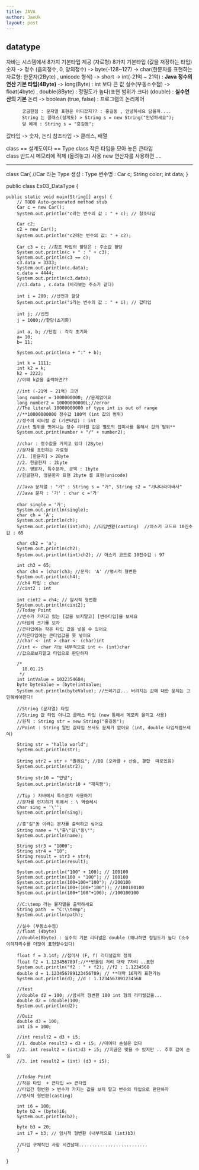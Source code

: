 ```yaml
---
title: JAVA
author: JaeUk
layout: post
---
```


## datatype
 자바는 시스템에서 8가지 기본타입 제공 (자료형)
 8가지 기본타입 (값을 저장하는 타입)
  숫자 -> 정수 (음의정수, 0, 양의정수) -> byte(-128~127)
  						  -> char(한문자를 표현하는 자료형: 한문자(2Byte) , unicode 형식)
  						  -> short
  						  -> int(-21억 ~ 21억) : **Java 정수의 연산 기본 타입(4Byte)**
  						  -> long(Byte) : int 보다 큰 값
	      실수(부동소수점) -> float(4byte) , double(8Byte) : 정밀도가 높다(표현 범위가 크다) (double) : **실수연산의 기본**
	      논리 -> boolean (true, false) : 프로그램의 논리제어
	      
	      궁금한점 : 문자열 표현은 어디갔지?? : 홍길동 , 안녕하세요 담을까....
	      String 는 클래스(설계도) > String s = new String("안녕하세요");
	      앞 예제 : String s = "홍길동";
	      
	      
 값타입 -> 숫자, 논리
 참조타입 -> 클래스, 배열
 
 class == 설계도이다 == Type
 class 작은 타입을 모아 놓은 큰타입<br />
 class 반드시 메모리에 적제 (올려놓고) 사용
 new 연산자를 사용하면 ....
<hr>
 class Car{  //Car 라는 Type 생성 : Type 변수명 : Car c;
	String color;
	int data;
}


public class Ex03_DataType {

	public static void main(String[] args) {
		// TODO Auto-generated method stub
		Car c = new Car();
		System.out.println("c라는 변수의 값 : " + c); // 참조타입
		
		Car c2;
		c2 = new Car();
		System.out.println("c2라는 변수의 값: " + c2);
		
		Car c3 = c; //참조 타입의 할당은 : 주소값 할당
		System.out.println(c + " : " + c3);
		System.out.println(c3 == c);
		c3.data = 3333;
		System.out.println(c.data);
		c.data = 4444;
		System.out.println(c3.data);
		//c3.data , c.data (바라보는 주소가 같다)
		
		int i = 200; //선언과 할당
		System.out.println("i라는 변수의 값 : " + i); // 값타입
		
		int j; //선언
		j = 1000;//할당(초기화)
		
		int a, b; //단점 : 각각 초기화 
		a= 10;
		b= 11;
		
		System.out.println(a + ":" + b);
		
		int k = 1111;
		int k2 = k;
		k2 = 2222;
		//이때 k값을 출력하면??
		
		//int (-21억 ~ 21억) 크면
		long number = 1000000000; //문제없어요
		long number2 = 10000000000L;//error
		//The literal 10000000000 of type int is out of range 
		//**10000000000 정수값 100억 (int 값의 범위)
		//정수의 리터럴 값 (기본타입) : int
		//int 범위를 벗어나는 정수 리터럴 값은 별도의 접미사를 통해서 값의 범위**
		System.out.print(number + "/" + number2);
		
		//char : 정수값을 가지고 있다 (2Byte)
		//문자를 표현하는 자료형
		//1. [한문자] > 2Byte
		//2. 한글한자 : 2byte
		//3. 영문자, 특수문자, 공백 : 1byte
		//한글한자, 영문한자 표현 2byte 를 표현(unicode)
		
		//Java 문자열 : "가" : String s = "가", String s2 = "가나다라마바사"
		//Java 문자 : '가' : char c ='가'
		
		char single = '가';
		System.out.println(single);
		char ch = 'A';
		System.out.println(ch);
		System.out.println((int)ch); //타입변환(casting)  //아스키 코드표 10진수값 : 65
		
		char ch2 = 'a';
		System.out.println(ch2);
		System.out.println((int)ch2); // 아스키 코드로 10진수값 : 97
		
		int ch3 = 65;
		char ch4 = (char)ch3; //문자: 'A' //명시적 형변환
		System.out.println(ch4);
		//ch4 타입 : char
		//cint2 : int
		
		int cint2 = ch4; // 암시적 형변환
		System.out.println(cint2);
		//Today Point
		//변수가 가지고 있는 [값을 보지말고] [변수타입]을 보세요
		//타입의 크기를 보자
		//큰타입에는 작은 타입 값을 넣을 수 있어요
		//작은타입에는 큰타입값을 못 넣어요
		//char <- int > char <- (char)int
		//int <- char 가능 내부적으로 int <- (int)char
		//값으로보지말고 타입으로 판단하자
		
		/*
		  18.01.25
		 */
		int intValue = 1032354684;
		byte byteValue = (byte)intValue;
		System.out.println(byteValue); //쓰레기값... 버려지는 값에 대한 문제는 고민해봐야한다!
		
		//String (문자열) 타입
		//String 값 타입 아니고 클래스 타입 (new 통해서 메모리 올리고 사용)
		//원칙 : String str = new String("홍길동");
		//Point : String 일반 값타입 쓰서도 문제가 없어요 (int, double 타입처럼쓰세여)
		
		String str = "hallo world";
		System.out.println(str);
		
		String str2 = str + "졸려요"; //DB (오라클 + 산술, 결합  따로있음)
		System.out.println(str2);
		
		String str10 = "안녕";
		System.out.println(str10 + "재욱짱");
		
		//Tip ) 자바에서 특수문자 사용하기
		//문자를 인지하기 위해서 : \ 역슬레시
		char sing = '\'';
		System.out.println(sing);
		
		//홍"길"동 이라는 문자를 출력하고 싶어요
		String name = "\"홍\"길\"동\"";
		System.out.println(name);
		
		String str3 = "1000";
		String str4 = "10";
		String result = str3 + str4;
		System.out.println(result);
		
		System.out.println("100" + 100); // 100100
		System.out.println(100 + "100"); // 100100
		System.out.println(100+100+"100"); //200100
		System.out.println(100+(100+"100")); //100100100
		System.out.println(100+"100"+100); //100100100
		
		//C:\temp 라는 물자열을 출력하세요
		String path  = "C:\\temp";
		System.out.println(path);
		
		//실수 (부동소수점)
		//float (4byte)
		//double(8byte) : 실수의 기본 리터널은 double (왜냐하면 정밀도가 높다 (소수이하자리수를 더많이 표현할수있다)
		
		float f = 3.14f; //접미사 (F, f) 리터널값의 정의
		float f2 = 1.123456789f;//**반올림 처리 대략 7자리 ..표현
		System.out.println("f2 : " + f2); //f2 : 1.1234568
		double d = 1.123456789123456789; // **대략 16자리 표현가능
		System.out.println(d); //d : 1.1234567891234568
		
		//test
		//double d2 = 100; //암시적 형변환 100 int 형의 리터럴값을...
		double d2 = (double)100;
		System.out.println(d2);
		
		//Quiz
		double d3 = 100;
		int i5 = 100;
		
		//int result2 = d3 + i5;
		//1. double result3 = d3 + i5; //데이터 손실은 없다
		//2. int result2 = (int)d3 + i5; //지금은 맞을 수 있지만 .. 추후 값이 손실
		//3. int result2 = (int) (d3 + i5);
		 
		
		//Today Point
		//작은 타입  + 큰타입 => 큰타입
		//타입간 형변환 > 변수가 가지는 값을 보지 말고 변수의 타입으로 판단하자
		//명시적 형변환(casting)
		
		int i6 = 100;
		byte b2 = (byte)i6;
		System.out.println(b2);
		
		byte b3 = 20;
		int i7 = b3; // 암시적 형변환 (내부적으로 (int)b3)
		
		//타입 구체적인 사항 시간날때..........................
		}

}
